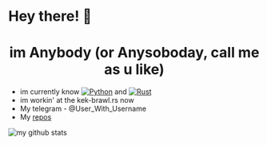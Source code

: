# Hey there! 👋

<h1 align="center">im Anybody (or Anysoboday, call me as u like)</h1>

- im currently know <a href="https://pythontutor.ru/"><img src="https://img.shields.io/badge/Python-0000FF?style=flat&logo=Python&logoColor=white" alt="Python"/></a> and <a href="https://www.rust-lang.org/"><img src="https://img.shields.io/badge/Rust-000000?style=flat&logo=rust&logoColor=white" alt="Rust"/></a>
- im workin' at the kek-brawl.rs now
- My telegram - @User_With_Username
- My [repos](https://github.com/anybodyy?tab=repositories)

![my github stats](https://github-readme-readme-stats.vercel.app/api?username=anybodyy&layout=compact&langs_count=7&theme=dracula)
